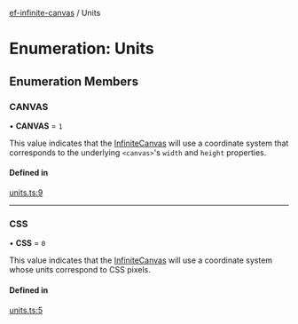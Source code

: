 [ef-infinite-canvas](api/README.md) / Units

# Enumeration: Units

## Enumeration Members

### CANVAS

• **CANVAS** = ``1``

This value indicates that the [InfiniteCanvas](api/interfaces/InfiniteCanvas.md) will use a coordinate system that corresponds to the underlying `<canvas>`'s `width` and `height` properties.

#### Defined in

[units.ts:9](https://github.com/emilefokkema/infinite-canvas/blob/65104bb/src/api-surface/units.ts#L9)

___

### CSS

• **CSS** = ``0``

This value indicates that the [InfiniteCanvas](api/interfaces/InfiniteCanvas.md) will use a coordinate system whose units correspond to CSS pixels.

#### Defined in

[units.ts:5](https://github.com/emilefokkema/infinite-canvas/blob/65104bb/src/api-surface/units.ts#L5)
